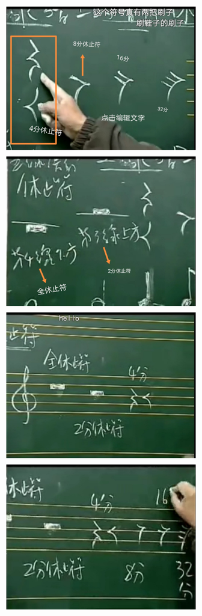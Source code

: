 
![Screenshot_20211031_103622.jpg](../_resources/Screenshot_20211031_103622-1.jpg)


![Screenshot_20211031_104117.jpg](../_resources/Screenshot_20211031_104117-1.jpg)


![Screenshot_20211031_104615.jpg](../_resources/Screenshot_20211031_104615-1.jpg)



![Screenshot_20211031_104520.jpg](../_resources/Screenshot_20211031_104520-1.jpg)
